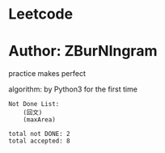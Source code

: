 # Leetcode
# Author: ZBurNIngram
practice makes perfect

algorithm:
	by Python3 for the first time 

	Not Done List:
		(回文)
		(maxArea)

	total not DONE: 2
	total accepted: 8
